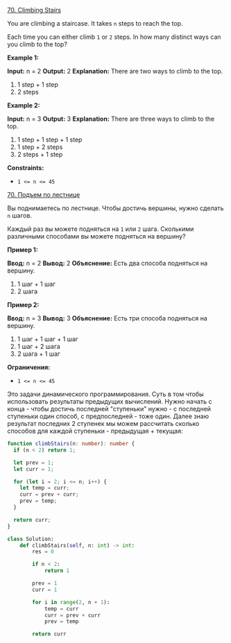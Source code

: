 [70. Climbing Stairs](https://leetcode.com/problems/climbing-stairs/)

You are climbing a staircase. It takes `n` steps to reach the top.

Each time you can either climb `1` or `2` steps. In how many distinct ways can you climb to the top?

**Example 1:**

**Input:** n = 2
**Output:** 2
**Explanation:** There are two ways to climb to the top.

1. 1 step + 1 step
2. 2 steps

**Example 2:**

**Input:** n = 3
**Output:** 3
**Explanation:** There are three ways to climb to the top.

1. 1 step + 1 step + 1 step
2. 1 step + 2 steps
3. 2 steps + 1 step

**Constraints:**

- `1 <= n <= 45`

[70. Подъем по лестнице](https://leetcode.com/problems/climbing-stairs/)

Вы поднимаетесь по лестнице. Чтобы достичь вершины, нужно сделать `n` шагов.

Каждый раз вы можете подняться на `1` или `2` шага. Сколькими различными способами вы можете подняться на вершину?

**Пример 1:**

**Ввод:** n = 2
**Вывод:** 2
**Объяснение:** Есть два способа подняться на вершину.

1. 1 шаг + 1 шаг
2. 2 шага

**Пример 2:**

**Ввод:** n = 3
**Вывод:** 3
**Объяснение:** Есть три способа подняться на вершину.

1. 1 шаг + 1 шаг + 1 шаг
2. 1 шаг + 2 шага
3. 2 шага + 1 шаг

**Ограничения:**

- `1 <= n <= 45`

Это задачи динамического программирования. Суть в том чтобы использовать результаты предыдущих вычислений. Нужно начать с конца - чтобы достичь последней "ступеньки" нужно - с последней ступеньки один способ, с предпоследней - тоже один. Далее знаю результат последних 2 ступенек мы можем рассчитать сколько способов для каждой ступеньки - предыдущая + текущая:

```typescript
function climbStairs(n: number): number {
  if (n < 2) return 1;

  let prev = 1;
  let curr = 1;

  for (let i = 2; i <= n; i++) {
    let temp = curr;
    curr = prev + curr;
    prev = temp;
  }

  return curr;
}
```

```python
class Solution:
    def climbStairs(self, n: int) -> int:
        res = 0

        if n < 2:
            return 1

        prev = 1
        curr = 1

        for i in range(2, n + 1):
            temp = curr
            curr = prev + curr
            prev = temp

        return curr
```
